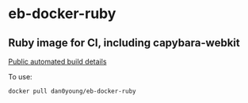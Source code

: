# eb-docker-ruby

## Ruby image for CI, including capybara-webkit

[Public automated build details](https://hub.docker.com/r/dan0young/eb-docker-ruby/builds)

To use: 
```
docker pull dan0young/eb-docker-ruby
```
